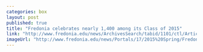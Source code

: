 ```yaml
---
categories: box
layout: post
published: true
title: "Fredonia celebrates nearly 1,400 among its Class of 2015"
link: "http://www.fredonia.edu/news/ArchivesSearch/tabid/1101/ctl/ArticleView/mid/1878/articleId/5428/Fredonia_celebrates_nearly_1400_among_its_Class_of_2015.aspx"
imageUrl: "http://www.fredonia.edu/news/Portals/17/2015%20Spring/Fredonia_Grad%20Student%20Hooding_2015.jpg"
---
```


